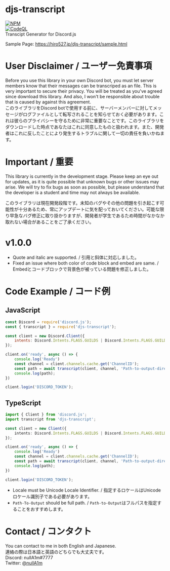 # djs-transcript
[![NPM](https://nodei.co/npm/djs-transcript.png?downloads=true&downloadRank=true&stars=true)](https://nodei.co/npm/djs-transcript/)\
[![CodeQL](https://github.com/Hiro527/djs-transcript/actions/workflows/codeql-analysis.yml/badge.svg)](https://github.com/Hiro527/djs-transcript/actions/workflows/codeql-analysis.yml)\
Transcipt Generator for Discord.js

Sample Page: https://hiro527.jp/djs-transcript/sample.html

# User Disclaimer / ユーザー免責事項
 Before you use this library in your own Discord bot, you must let server members know that their messages can be transcriped as an file. This is very important to secure their privacy. You will be treated as you've agreed since download this library. And also, I won't be responsible about trouble that is caused by against this agreement.\
 このライブラリをDiscord botで使用する前に、サーバーメンバーに対してメッセージがログファイルとして転写されることを知らせておく必要があります。これは彼らのプライバシーを守るために非常に重要なことです。このライブラリをダウンロードした時点であなたはこれに同意したものと扱われます。また、開発者はこれに反したことにより発生するトラブルに関して一切の責任を負いかねます。

# Important / 重要
 This library is currently in the development stage. Please keep an eye out for updates, as it is quite possible that unknown bugs or other issues may arise. We will try to fix bugs as soon as possible, but please understand that the developer is a student and time may not always be available.

 このライブラリは現在開発段階です。未知のバグやその他の問題を引き起こす可能性が十分あるため、常にアップデートに気を配っておいてください。可能な限り早急なバグ修正に取り掛かりますが、開発者が学生であるため時間がなかなか取れない場合があることをご了承ください。

# v1.0.0
- Quote and italic are supported. / 引用と斜体に対応しました。
- Fixed an issue where both color of code block and embed are same. / Embedとコードブロックで背景色が被っている問題を修正しました。

# Code Example / コード例
## JavaScript
```js
const Discord = require('discord.js');
const { transcript } = require('djs-transcript');

const client = new Discord.Client({
    intents: Discord.Intents.FLAGS.GUILDS | Discord.Intents.FLAGS.GUILD_MESSAGES | Discord.Intents.FLAGS.GUILD_MEMBERS
});

client.on('ready', async () => {
    console.log('Ready')
    const channel = client.channels.cache.get('ChannelID');
    const path = await transcript(client, channel, 'Path-to-output-directory', 'Locale');
    console.log(path);
})

client.login('DISCORD_TOKEN');
```

## TypeScript
```ts
import { Client } from 'discord.js';
import transcript from 'djs-transcript';

const client = new Client({
    intents: Discord.Intents.FLAGS.GUILDS | Discord.Intents.FLAGS.GUILD_MESSAGES | Discord.Intents.FLAGS.GUILD_MEMBERS
});

client.on('ready', async () => {
    console.log('Ready')
    const channel = client.channels.cache.get('ChannelID');
    const path = await transcript(client, channel, 'Path-to-output-directory', 'Locale');
    console.log(path);
})

client.login('DISCORD_TOKEN');
```

- Locale must be Unicode Locale Identifier. / 指定するロケールはUnicodeロケール識別子である必要があります。
- `Path-To-Output` should be full path. / `Path-to-Output`はフルパスを指定することをおすすめします。

# Contact / コンタクト
You can contact to me in both English and Japanese.\
連絡の際は日本語と英語のどちらでも大丈夫です。\
Discord: nullA1m#7777\
Twitter: [@nullA1m](https://twitter.com/nullA1m)